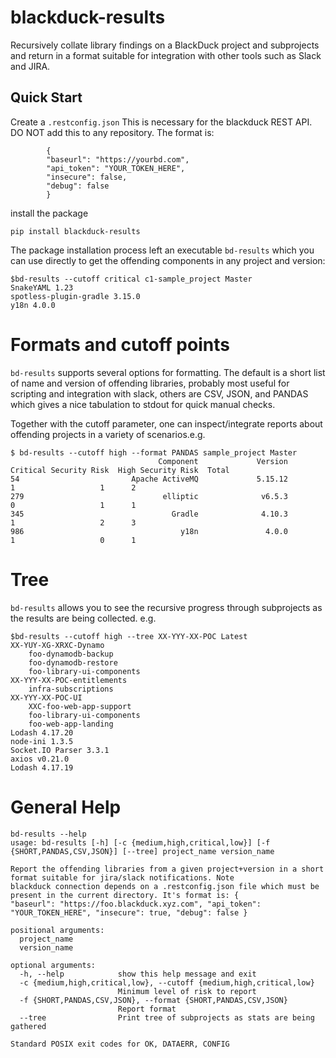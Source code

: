 # blackduck-results

Recursively collate library findings on a BlackDuck project and subprojects and return in a format suitable for integration with other tools such as Slack and JIRA.

## Quick Start

Create a ```.restconfig.json``` This is necessary for the blackduck REST API. DO NOT add this to any repository. The format is: 

```
        {
        "baseurl": "https://yourbd.com",
        "api_token": "YOUR_TOKEN_HERE",
        "insecure": false,
        "debug": false
        }
```

install the package

```
pip install blackduck-results
```

The package installation process left an executable ```bd-results``` which you can use directly to get the offending components in any project and version:


```
$bd-results --cutoff critical c1-sample_project Master 
SnakeYAML 1.23
spotless-plugin-gradle 3.15.0
y18n 4.0.0
```

# Formats and cutoff points

```bd-results``` supports several options for formatting. The default is a short list of name and version of offending libraries, probably most useful for scripting and integration with slack, others are CSV, JSON, and PANDAS which gives a nice tabulation to stdout for quick manual checks.

Together with the cutoff parameter, one can inspect/integrate reports about offending projects in a variety of scenarios.e.g.

```
$ bd-results --cutoff high --format PANDAS sample_project Master 
                                 Component             Version  Critical Security Risk  High Security Risk  Total
54                         Apache ActiveMQ             5.15.12                       1                   1      2
279                               elliptic              v6.5.3                       0                   1      1
345                                 Gradle              4.10.3                       1                   2      3
986                                   y18n               4.0.0                       1                   0      1
```

# Tree

```bd-results``` allows you to see the recursive progress through subprojects as the results are being collected. e.g.

```
$bd-results --cutoff high --tree XX-YYY-XX-POC Latest
XX-YUY-XG-XRXC-Dynamo
	foo-dynamodb-backup
	foo-dynamodb-restore
	foo-library-ui-components
XX-YYY-XX-POC-entitlements
	infra-subscriptions
XX-YYY-XX-POC-UI
	XXC-foo-web-app-support 
	foo-library-ui-components
	foo-web-app-landing
Lodash 4.17.20
node-ini 1.3.5
Socket.IO Parser 3.3.1
axios v0.21.0
Lodash 4.17.19

```

# General Help

```
bd-results --help
usage: bd-results [-h] [-c {medium,high,critical,low}] [-f {SHORT,PANDAS,CSV,JSON}] [--tree] project_name version_name

Report the offending libraries from a given project+version in a short format suitable for jira/slack notifications. Note
blackduck connection depends on a .restconfig.json file which must be present in the current directory. It's format is: {
"baseurl": "https://foo.blackduck.xyz.com", "api_token": "YOUR_TOKEN_HERE", "insecure": true, "debug": false }

positional arguments: 
  project_name
  version_name

optional arguments:
  -h, --help            show this help message and exit
  -c {medium,high,critical,low}, --cutoff {medium,high,critical,low}
                        Minimum level of risk to report
  -f {SHORT,PANDAS,CSV,JSON}, --format {SHORT,PANDAS,CSV,JSON}
                        Report format
  --tree                Print tree of subprojects as stats are being gathered
  
Standard POSIX exit codes for OK, DATAERR, CONFIG
```


